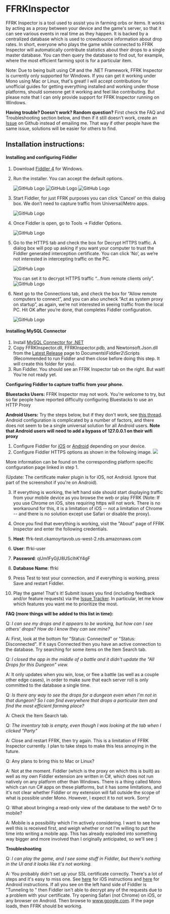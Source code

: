 # FFRKInspector

FFRK Inspector is a tool used to assist you in farming orbs or items.  It works by acting as a proxy between your device and the game's server, so that it can see various events in real time as they happen.  It is backed by a centralized database which is used to crowdsource information about drop rates.  In short, everyone who plays the game while connected to FFRK Inspector will automatically contribute statistics about their drops to a single master database.  You can then query the database to find out, for example, where the most efficient farming spot is for a particular item.

Note: Due to being built using C# and the .NET Framework, FFRK Inspector is currently only supported for Windows.  If you can get it working under Mono using Mac or Linux, that's great!  I will accept contributions for unofficial guides for getting everything installed and working under those platforms, should someone get it working and feel like contributing.  But please note that I can only provide support for FFRK Inspector running on Windows.


**Having trouble?  Doesn't work?  Random question?**  First check the FAQ and Troubleshooting section below, and then if it still doesn't work, create an [Issue](https://github.com/cppisking/ffrk-inspector/issues) on Github instead of emailing me.  That way if other people have the same issue, solutions will be easier for others to find.

## Installation instructions:

#### Installing and configuring Fiddler
1. Download [Fiddler 4](http://www.telerik.com/download/fiddler) for Windows.
2. Run the installer.  You can accept the default options.

     ![GitHub Logo](/Images/Documentation/fiddler1.png)
     ![GitHub Logo](/Images/Documentation/fiddler2.png)
     ![GitHub Logo](/Images/Documentation/fiddler3.png)
3. Start Fiddler, for just FFRK purposes you can click ‘Cancel’ on this dialog box. We don’t need to capture traffic from Universal/Metro apps.

     ![GitHub Logo](/Images/Documentation/fiddler4.png)
4. Once Fiddler is open, go to Tools -> Fiddler Options.

     ![GitHub Logo](/Images/Documentation/fiddler5.png)
5. Go to the HTTPS tab and check the box for Decrypt HTTPS traffic. A dialog box will pop up asking if you want your computer to trust the Fiddler generated interception certificate. You can click ‘No’, as we’re not interested in intercepting traffic on the PC.

     ![GitHub Logo](/Images/Documentation/fiddler6.png)

   You can set it to decrypt HTTPS traffic “…from remote clients only”.
     ![GitHub Logo](/Images/Documentation/fiddler7.png)

6. Next go to the Connections tab, and check the box for “Allow remote computers to connect”, and you can also uncheck “Act as system proxy on startup”, as again, we’re not interested in seeing traffic from the local PC. Hit OK after you’re done, that completes Fiddler configuration.
     
     
     ![GitHub Logo](/Images/Documentation/fiddler4.png)


#### Installing MySQL Connector
1. Install [MySQL Connector for .NET](https://dev.mysql.com/downloads/connector/net/)
3. Copy FFRKInspector.dll, FFRKInspector.pdb, and Newtonsoft.Json.dll from the [Latest Release](https://github.com/cppisking/ffrk-inspector/releases/latest) page to Documents\Fiddler2\Scripts (Recommended to run Fiddler and then close before doing this step.  It will create this folder for you).
4. Run Fiddler.  You should see an FFRK Inspector tab on the right.  But wait!  You're not ready yet.

**Configuring Fiddler to capture traffic from your phone.**

**Bluestacks Users:**  FFRK Inspector may not work.  You're welcome to try, but so far people have reported difficulty configuring Bluestacks to use an HTTP Proxy

**Android Users:**  Try the steps below, but if they don't work, see [this thread](http://www.reddit.com/r/FFRecordKeeper/comments/35x6nq/introducing_ffrk_inspector_and_looking_for_alpha/cr9gz5n).  Android configuration is complicated by a number of factors, and there does not seem to be a single universal solution for all Android users.   **Note that Android users will need to add a bypass of 127.0.0.1 on their wifi proxy**

1. Configure Fiddler for [iOS](http://docs.telerik.com/fiddler/Configure-Fiddler/Tasks/ConfigureForiOS) or [Android](http://docs.telerik.com/fiddler/Configure-Fiddler/Tasks/ConfigureForAndroid) depending on your device.
2. Configure Fiddler HTTPS options as shown in the following image.  <img src="http://i.imgur.com/xYL5x3v.jpg"/>

More information can be found on the corresponding platform specific configuration page linked in step 1.

(Update: The certificate maker plugin is for iOS, not Android.  Ignore that part of the screenshot if you're on Android).

3. If everything is working, the left hand side should start displaying traffic from your mobile device as you browse the web or play FFRK (Note: If you use Chrome on iOS, sites requiring https will not work.  There is no workaround for this, it is a limitation of iOS -- not a limitation of Chrome -- and there is no solution except use Safari or disable the proxy).

4. Once you find that everything is working, visit the "About" page of FFRK Inspector and enter the following credentials.
  1. **Host**: ffrk-test.ckamoyrtavob.us-west-2.rds.amazonaws.com
  2. **User**: ffrki-user
  3. **Password**: qUm1FyGjU8USclhKY4gF
  4. **Database Name**: ffrki
5. Press Test to test your connection, and if everything is working, press Save and restart Fiddler.
6. Play the game!  That's it!  Submit issues you find (including feedback and/or feature requests) via the [Issue Tracker](https://github.com/cppisking/ffrk-inspector/issues).  In particular, let me know which features you want me to prioritize the most.  

**FAQ (more things will be added to this list in time):**

Q: *I can see my drops and it appears to be working, but how can I see others' drops?  How do I know they can see mine?*

A: First, look at the bottom for "Status: Connected" or "Status: Disconnected".  If it says Connected then you have an active connection to the database.  Try searching for some items on the Item Search tab.

Q: *I closed the app in the middle of a battle and it didn't update the "All Drops for this Dungeon" view.*

A: It only updates when you win, lose, or flee a battle (as well as a couple other edge cases), in order to make sure that each server roll is only committed to the database a single time.  

Q: *Is there any way to see the drops for a dungeon even when I'm not in that dungeon?  So I can find *everywhere* that drops a particular item and find the most efficient farming place?*

A: Check the Item Search tab.

Q: *The inventory tab is empty, even though I was looking at the tab when I clicked "Party"*

A: Close and restart FFRK, then try again.  This is a limitation of FFRK Inspector currently.  I plan to take steps to make this less annoying in the future.

Q: Any plans to bring this to Mac or Linux?

A: Not at the moment.  Fiddler (which is the proxy on which this is built) as well as my own Fiddler extension are written in C#, which does not run natively on any platform other than Windows.  There is a thing called Mono which can run C# apps on these platforms, but it has some limitations, and it's not clear whether Fiddler or my extension will fall outside the scope of what is possible under Mono.  However, I expect it to not work.  Sorry!

Q: What about bringing a read-only view of the database to the web?  Or to mobile?

A: Mobile is a possibility which I'm actively considering.  I want to see how well this is received first, and weigh whether or not I'm willing to put the time into writing a mobile app.  This has already exploded into something way bigger and more involved than I originally anticipated, so we'll see :)

**Troubleshooting**

Q: *I can play the game, and I see some stuff in Fiddler, but there's nothing in the UI and it looks like it's not working.*

A: You probably didn't set up your SSL certificate correctly.  There's a lot of steps and it's easy to miss one.  See [here](http://docs.telerik.com/fiddler/Configure-Fiddler/Tasks/ConfigureForiOS) for iOS instructions and [here](http://docs.telerik.com/fiddler/Configure-Fiddler/Tasks/ConfigureForAndroid) for Android instructions.  If all you see on the left hand side of Fiddler is "Tunneling to <url>" then Fiddler isn't able to decrypt any of the requests due to a problem with your certificate.  Try opening Safari (not Chrome) on iOS, or any browser on Android.  Then browse to www.google.com.  If the page loads, then FFRK should be working.


